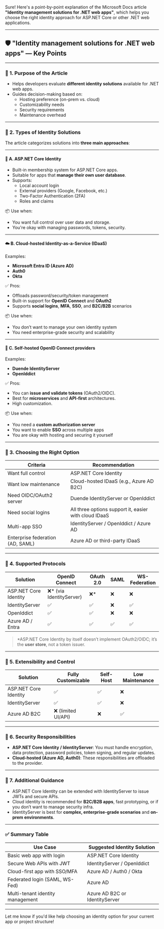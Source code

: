 Sure! Here's a point-by-point explanation of the Microsoft Docs article **"Identity management solutions for .NET web apps"**, which helps you choose the right identity approach for ASP.NET Core or other .NET web applications.

---

## 🛡️ "Identity management solutions for .NET web apps" — Key Points

---

### 🔹 1. **Purpose of the Article**

- Helps developers evaluate **different identity solutions** available for .NET web apps.
- Guides decision-making based on:
  - Hosting preference (on-prem vs. cloud)
  - Customizability needs
  - Security requirements
  - Maintenance overhead

---

### 🔹 2. **Types of Identity Solutions**

The article categorizes solutions into **three main approaches**:

---

#### 🧱 A. **ASP.NET Core Identity**

- Built-in membership system for ASP.NET Core apps.
- Suitable for apps that **manage their own user database**.
- Supports:
  - Local account login
  - External providers (Google, Facebook, etc.)
  - Two-Factor Authentication (2FA)
  - Roles and claims

📦 Use when:
- You want full control over user data and storage.
- You're okay with managing passwords, tokens, security.

---

#### ☁️ B. **Cloud-hosted Identity-as-a-Service (IDaaS)**

Examples:
- **Microsoft Entra ID (Azure AD)**
- **Auth0**
- **Okta**

✅ Pros:
- Offloads password/security/token management
- Built-in support for **OpenID Connect** and **OAuth2**
- Supports **social logins**, **MFA**, **SSO**, and **B2C/B2B** scenarios

📦 Use when:
- You don’t want to manage your own identity system
- You need enterprise-grade security and scalability

---

#### 🔐 C. **Self-hosted OpenID Connect providers**

Examples:
- **Duende IdentityServer**
- **OpenIddict**

✅ Pros:
- You can **issue and validate tokens** (OAuth2/OIDC).
- Best for **microservices** and **API-first** architectures.
- High customization.

📦 Use when:
- You need a **custom authorization server**
- You want to enable **SSO** across multiple apps
- You are okay with hosting and securing it yourself

---

### 🔹 3. **Choosing the Right Option**

| Criteria                         | Recommendation                                          |
|----------------------------------|---------------------------------------------------------|
| Want full control                | ASP.NET Core Identity                                  |
| Want low maintenance             | Cloud-hosted IDaaS (e.g., Azure AD B2C)                |
| Need OIDC/OAuth2 server          | Duende IdentityServer or OpenIddict                    |
| Need social logins               | All three options support it, easier with cloud IDaaS  |
| Multi-app SSO                    | IdentityServer / OpenIddict / Azure AD                 |
| Enterprise federation (AD, SAML) | Azure AD or third-party IDaaS                          |

---

### 🔹 4. **Supported Protocols**

| Solution             | OpenID Connect | OAuth 2.0 | SAML | WS-Federation |
|----------------------|----------------|-----------|------|----------------|
| ASP.NET Core Identity| ❌* (via IdentityServer) | ❌* | ❌ | ❌ |
| IdentityServer       | ✅              | ✅         | ❌ | ✅              |
| OpenIddict           | ✅              | ✅         | ❌ | ❌              |
| Azure AD / Entra     | ✅              | ✅         | ✅ | ✅              |

> *ASP.NET Core Identity by itself doesn’t implement OAuth2/OIDC; it’s the **user store**, not a token issuer.

---

### 🔹 5. **Extensibility and Control**

| Solution             | Fully Customizable | Self-Host | Low Maintenance |
|----------------------|--------------------|-----------|------------------|
| ASP.NET Core Identity| ✅                  | ✅         | ❌               |
| IdentityServer       | ✅                  | ✅         | ❌               |
| Azure AD B2C         | ❌ (limited UI/API) | ❌         | ✅               |

---

### 🔹 6. **Security Responsibilities**

- **ASP.NET Core Identity / IdentityServer**: You must handle encryption, data protection, password policies, token signing, and regular updates.
- **Cloud-hosted (Azure AD, Auth0)**: These responsibilities are offloaded to the provider.

---

### 🔹 7. **Additional Guidance**

- ASP.NET Core Identity can be extended with IdentityServer to issue JWTs and secure APIs.
- Cloud identity is recommended for **B2C/B2B apps**, fast prototyping, or if you don’t want to manage security infra.
- IdentityServer is best for **complex, enterprise-grade scenarios** and **on-prem environments**.

---

### ✅ Summary Table

| Use Case                           | Suggested Identity Solution           |
|------------------------------------|----------------------------------------|
| Basic web app with login           | ASP.NET Core Identity                  |
| Secure Web APIs with JWT           | IdentityServer / OpenIddict            |
| Cloud-first app with SSO/MFA      | Azure AD / Auth0 / Okta                |
| Federated login (SAML, WS-Fed)     | Azure AD                               |
| Multi-tenant identity management   | Azure AD B2C or IdentityServer         |

---

Let me know if you'd like help choosing an identity option for your current app or project structure!